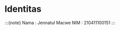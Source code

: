 # Identitas

<!--This is a small sample book to give you a feel for how book content is-->
<!--structured.-->

<!--:::{note}-->
<!--Here is a note!-->
<!--:::-->

<!--And here is a code block:-->

<!--```-->
<!--e = mc^2-->
<!--```-->

<!--Check out the content pages bundled with this sample book to see more.-->

:::{note}
Nama : Jennatul Macwe
NIM  : 210411100151
:::